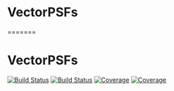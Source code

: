 
# VectorPSFs
=======
# VectorPSFs

[![Build Status](https://github.com/IvanKuznetsoff/VectorPSFs.jl/actions/workflows/CI.yml/badge.svg?branch=main)](https://github.com/IvanKuznetsoff/VectorPSFs.jl/actions/workflows/CI.yml?query=branch%3Amain)
[![Build Status](https://app.travis-ci.com/IvanKuznetsoff/VectorPSFs.jl.svg?branch=main)](https://app.travis-ci.com/IvanKuznetsoff/VectorPSFs.jl)
[![Coverage](https://codecov.io/gh/IvanKuznetsoff/VectorPSFs.jl/branch/main/graph/badge.svg)](https://codecov.io/gh/IvanKuznetsoff/VectorPSFs.jl)
[![Coverage](https://coveralls.io/repos/github/IvanKuznetsoff/VectorPSFs.jl/badge.svg?branch=main)](https://coveralls.io/github/IvanKuznetsoff/VectorPSFs.jl?branch=main)

